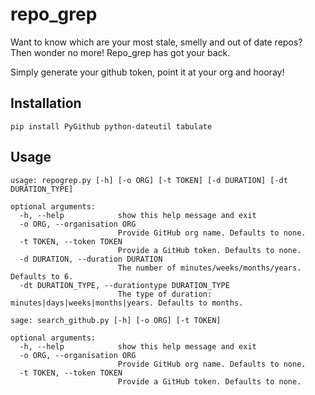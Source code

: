 # repo_grep

Want to know which are your most stale, smelly and out of date repos? Then wonder no more! Repo_grep has got your back.

Simply generate your github token, point it at your org and hooray!

## Installation

`pip install PyGithub python-dateutil tabulate`

## Usage

```
usage: repogrep.py [-h] [-o ORG] [-t TOKEN] [-d DURATION] [-dt DURATION_TYPE]

optional arguments:
  -h, --help            show this help message and exit
  -o ORG, --organisation ORG
                        Provide GitHub org name. Defaults to none.
  -t TOKEN, --token TOKEN
                        Provide a GitHub token. Defaults to none.
  -d DURATION, --duration DURATION
                        The number of minutes/weeks/months/years. Defaults to 6.
  -dt DURATION_TYPE, --durationtype DURATION_TYPE
                        The type of duration: minutes|days|weeks|months|years. Defaults to months.
```
```
sage: search_github.py [-h] [-o ORG] [-t TOKEN]

optional arguments:
  -h, --help            show this help message and exit
  -o ORG, --organisation ORG
                        Provide GitHub org name. Defaults to none.
  -t TOKEN, --token TOKEN
                        Provide a GitHub token. Defaults to none. 
```